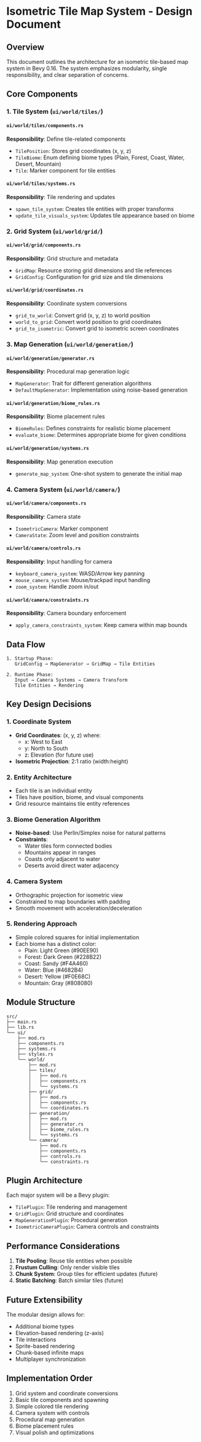 # Isometric Tile Map System - Design Document

## Overview

This document outlines the architecture for an isometric tile-based map system in Bevy 0.16. The system emphasizes modularity, single responsibility, and clear separation of concerns.

## Core Components

### 1. Tile System (`ui/world/tiles/`)

#### `ui/world/tiles/components.rs`
**Responsibility**: Define tile-related components
- `TilePosition`: Stores grid coordinates (x, y, z)
- `TileBiome`: Enum defining biome types (Plain, Forest, Coast, Water, Desert, Mountain)
- `Tile`: Marker component for tile entities

#### `ui/world/tiles/systems.rs`
**Responsibility**: Tile rendering and updates
- `spawn_tile_system`: Creates tile entities with proper transforms
- `update_tile_visuals_system`: Updates tile appearance based on biome

### 2. Grid System (`ui/world/grid/`)

#### `ui/world/grid/components.rs`
**Responsibility**: Grid structure and metadata
- `GridMap`: Resource storing grid dimensions and tile references
- `GridConfig`: Configuration for grid size and tile dimensions

#### `ui/world/grid/coordinates.rs`
**Responsibility**: Coordinate system conversions
- `grid_to_world`: Convert grid (x, y, z) to world position
- `world_to_grid`: Convert world position to grid coordinates
- `grid_to_isometric`: Convert grid to isometric screen coordinates

### 3. Map Generation (`ui/world/generation/`)

#### `ui/world/generation/generator.rs`
**Responsibility**: Procedural map generation logic
- `MapGenerator`: Trait for different generation algorithms
- `DefaultMapGenerator`: Implementation using noise-based generation

#### `ui/world/generation/biome_rules.rs`
**Responsibility**: Biome placement rules
- `BiomeRules`: Defines constraints for realistic biome placement
- `evaluate_biome`: Determines appropriate biome for given conditions

#### `ui/world/generation/systems.rs`
**Responsibility**: Map generation execution
- `generate_map_system`: One-shot system to generate the initial map

### 4. Camera System (`ui/world/camera/`)

#### `ui/world/camera/components.rs`
**Responsibility**: Camera state
- `IsometricCamera`: Marker component
- `CameraState`: Zoom level and position constraints

#### `ui/world/camera/controls.rs`
**Responsibility**: Input handling for camera
- `keyboard_camera_system`: WASD/Arrow key panning
- `mouse_camera_system`: Mouse/trackpad input handling
- `zoom_system`: Handle zoom in/out

#### `ui/world/camera/constraints.rs`
**Responsibility**: Camera boundary enforcement
- `apply_camera_constraints_system`: Keep camera within map bounds

## Data Flow

```
1. Startup Phase:
   GridConfig → MapGenerator → GridMap → Tile Entities

2. Runtime Phase:
   Input → Camera Systems → Camera Transform
   Tile Entities → Rendering
```

## Key Design Decisions

### 1. Coordinate System
- **Grid Coordinates**: (x, y, z) where:
  - x: West to East
  - y: North to South  
  - z: Elevation (for future use)
- **Isometric Projection**: 2:1 ratio (width:height)

### 2. Entity Architecture
- Each tile is an individual entity
- Tiles have position, biome, and visual components
- Grid resource maintains tile entity references

### 3. Biome Generation Algorithm
- **Noise-based**: Use Perlin/Simplex noise for natural patterns
- **Constraints**:
  - Water tiles form connected bodies
  - Mountains appear in ranges
  - Coasts only adjacent to water
  - Deserts avoid direct water adjacency

### 4. Camera System
- Orthographic projection for isometric view
- Constrained to map boundaries with padding
- Smooth movement with acceleration/deceleration

### 5. Rendering Approach
- Simple colored squares for initial implementation
- Each biome has a distinct color:
  - Plain: Light Green (#90EE90)
  - Forest: Dark Green (#228B22)
  - Coast: Sandy (#F4A460)
  - Water: Blue (#4682B4)
  - Desert: Yellow (#F0E68C)
  - Mountain: Gray (#808080)

## Module Structure

```
src/
├── main.rs
├── lib.rs
└── ui/
    ├── mod.rs
    ├── components.rs
    ├── systems.rs
    ├── styles.rs
    └── world/
        ├── mod.rs
        ├── tiles/
        │   ├── mod.rs
        │   ├── components.rs
        │   └── systems.rs
        ├── grid/
        │   ├── mod.rs
        │   ├── components.rs
        │   └── coordinates.rs
        ├── generation/
        │   ├── mod.rs
        │   ├── generator.rs
        │   ├── biome_rules.rs
        │   └── systems.rs
        └── camera/
            ├── mod.rs
            ├── components.rs
            ├── controls.rs
            └── constraints.rs
```

## Plugin Architecture

Each major system will be a Bevy plugin:
- `TilePlugin`: Tile rendering and management
- `GridPlugin`: Grid structure and coordinates
- `MapGenerationPlugin`: Procedural generation
- `IsometricCameraPlugin`: Camera controls and constraints

## Performance Considerations

1. **Tile Pooling**: Reuse tile entities when possible
2. **Frustum Culling**: Only render visible tiles
3. **Chunk System**: Group tiles for efficient updates (future)
4. **Static Batching**: Batch similar tiles (future)

## Future Extensibility

The modular design allows for:
- Additional biome types
- Elevation-based rendering (z-axis)
- Tile interactions
- Sprite-based rendering
- Chunk-based infinite maps
- Multiplayer synchronization

## Implementation Order

1. Grid system and coordinate conversions
2. Basic tile components and spawning
3. Simple colored tile rendering
4. Camera system with controls
5. Procedural map generation
6. Biome placement rules
7. Visual polish and optimizations
